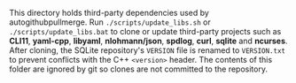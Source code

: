 This directory holds third-party dependencies used by autogithubpullmerge.
Run `./scripts/update_libs.sh` or `./scripts/update_libs.bat` to clone or update
third-party projects such as **CLI11**, **yaml-cpp**, **libyaml**, **nlohmann/json**, 
**spdlog**, **curl**, **sqlite** and **ncurses**. After cloning, the SQLite
repository's `VERSION` file is renamed to `VERSION.txt` to prevent conflicts
with the C++ `<version>` header. The contents of this folder are ignored by
git so clones are not committed to the repository.
